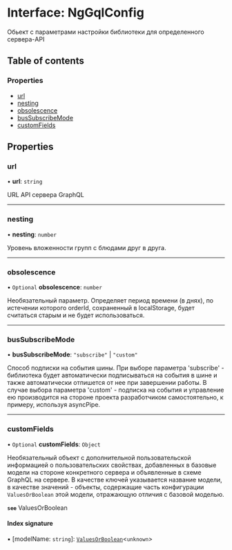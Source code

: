 # Interface: NgGqlConfig

Обьект с параметрами настройки библиотеки для определенного сервера-API

## Table of contents

### Properties

- [url](NgGqlConfig.md#url)
- [nesting](NgGqlConfig.md#nesting)
- [obsolescence](NgGqlConfig.md#obsolescence)
- [busSubscribeMode](NgGqlConfig.md#bussubscribemode)
- [customFields](NgGqlConfig.md#customfields)

## Properties

### url

• **url**: `string`

 URL API сервера GraphQL

___

### nesting

• **nesting**: `number`

Уровень вложенности групп с блюдами друг в друга.

___

### obsolescence

• `Optional` **obsolescence**: `number`

Необязательный параметр.
Определяет период времени (в днях), по истечении которого orderId, сохраненный в localStorage, будет считаться старым и не будет использоваться.

___

### busSubscribeMode

• **busSubscribeMode**: ``"subscribe"`` \| ``"custom"``

Способ подписки на события шины.
При выборе параметра 'subscribe' - библиотека будет автоматически подписываться на события в шине и также автоматически отпишется от нее при завершении работы.
В случае выбора параметра 'custom' - подписка на события и управление ею производится на стороне проекта разработчиком самостоятельно, к примеру, используя asyncPipe.

___

### customFields

• `Optional` **customFields**: `Object`

Необязательный объект с дополнительной пользовательской информацией о пользовательских свойствах,
добавленных в базовые модели на стороне конкретного сервера и объявленные в схеме GraphQL на сервере.
В качестве ключей указывается название модели, в качестве значений - объекты,
содержащие часть конфигурации `ValuesOrBoolean` этой модели, отражающую отличия с базовой моделью.

**`see`** ValuesOrBoolean

#### Index signature

▪ [modelName: `string`]: [`ValuesOrBoolean`](../README.md#valuesorboolean)<`unknown`\>
